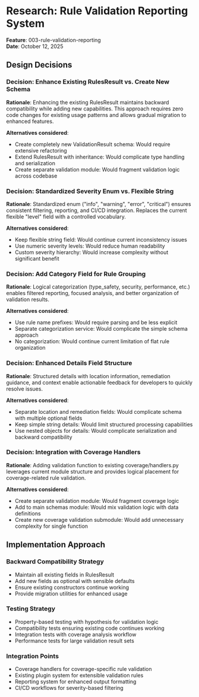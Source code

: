# Research: Rule Validation Reporting System

**Feature**: 003-rule-validation-reporting  
**Date**: October 12, 2025

## Design Decisions

### Decision: Enhance Existing RulesResult vs. Create New Schema
**Rationale**: Enhancing the existing RulesResult maintains backward compatibility while adding new capabilities. This approach requires zero code changes for existing usage patterns and allows gradual migration to enhanced features.

**Alternatives considered**: 
- Create completely new ValidationResult schema: Would require extensive refactoring
- Extend RulesResult with inheritance: Would complicate type handling and serialization
- Create separate validation module: Would fragment validation logic across codebase

### Decision: Standardized Severity Enum vs. Flexible String
**Rationale**: Standardized enum ("info", "warning", "error", "critical") ensures consistent filtering, reporting, and CI/CD integration. Replaces the current flexible "level" field with a controlled vocabulary.

**Alternatives considered**:
- Keep flexible string field: Would continue current inconsistency issues
- Use numeric severity levels: Would reduce human readability
- Custom severity hierarchy: Would increase complexity without significant benefit

### Decision: Add Category Field for Rule Grouping
**Rationale**: Logical categorization (type_safety, security, performance, etc.) enables filtered reporting, focused analysis, and better organization of validation results.

**Alternatives considered**:
- Use rule name prefixes: Would require parsing and be less explicit
- Separate categorization service: Would complicate the simple schema approach
- No categorization: Would continue current limitation of flat rule organization

### Decision: Enhanced Details Field Structure
**Rationale**: Structured details with location information, remediation guidance, and context enable actionable feedback for developers to quickly resolve issues.

**Alternatives considered**:
- Separate location and remediation fields: Would complicate schema with multiple optional fields
- Keep simple string details: Would limit structured processing capabilities
- Use nested objects for details: Would complicate serialization and backward compatibility

### Decision: Integration with Coverage Handlers
**Rationale**: Adding validation function to existing coverage/handlers.py leverages current module structure and provides logical placement for coverage-related rule validation.

**Alternatives considered**:
- Create separate validation module: Would fragment coverage logic
- Add to main schemas module: Would mix validation logic with data definitions
- Create new coverage validation submodule: Would add unnecessary complexity for single function

## Implementation Approach

### Backward Compatibility Strategy
- Maintain all existing fields in RulesResult
- Add new fields as optional with sensible defaults
- Ensure existing constructors continue working
- Provide migration utilities for enhanced usage

### Testing Strategy
- Property-based testing with hypothesis for validation logic
- Compatibility tests ensuring existing code continues working
- Integration tests with coverage analysis workflow
- Performance tests for large validation result sets

### Integration Points
- Coverage handlers for coverage-specific rule validation
- Existing plugin system for extensible validation rules
- Reporting system for enhanced output formatting
- CI/CD workflows for severity-based filtering